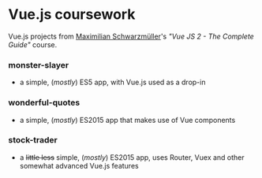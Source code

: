 # Vue.js coursework
Vue.js projects from [Maximilian Schwarzmüller](https://twitter.com/maxedapps)'s *"Vue JS 2 - The Complete Guide"* course.

### monster-slayer
 - a simple, (*mostly*) ES5 app, with Vue.js used as a drop-in
### wonderful-quotes
 - a simple, (*mostly*) ES2015 app that makes use of Vue components
 ### stock-trader
  - a ~~little less~~ simple, (*mostly*) ES2015 app, uses Router, Vuex and other somewhat advanced Vue.js features